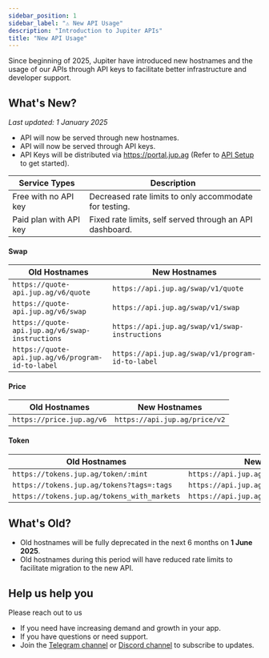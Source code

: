 ```yaml
---
sidebar_position: 1
sidebar_label: "⚠️ New API Usage"
description: "Introduction to Jupiter APIs"
title: "New API Usage"
---
```


<head>
    <title>API Usage</title>
    <meta name="twitter:card" content="summary" />
</head>

Since beginning of 2025, Jupiter have introduced new hostnames and the usage of our APIs through API keys to facilitate better infrastructure and developer support.

## What's New?

_Last updated: 1 January 2025_

- API will now be served through new hostnames.
- API will now be served through API keys.
- API Keys will be distributed via https://portal.jup.ag (Refer to [API Setup](/docs/api-setup) to get started).

| Service Types          | Description                                              |
| ---------------------- | -------------------------------------------------------- |
| Free with no API key   | Decreased rate limits to only accommodate for testing.   |
| Paid plan with API key | Fixed rate limits, self served through an API dashboard. |

#### Swap

| Old Hostnames                                     | New Hostnames                                    |
| ------------------------------------------------- | ------------------------------------------------ |
| `https://quote-api.jup.ag/v6/quote`               | `https://api.jup.ag/swap/v1/quote`               |
| `https://quote-api.jup.ag/v6/swap`                | `https://api.jup.ag/swap/v1/swap`                |
| `https://quote-api.jup.ag/v6/swap-instructions`   | `https://api.jup.ag/swap/v1/swap-instructions`   |
| `https://quote-api.jup.ag/v6/program-id-to-label` | `https://api.jup.ag/swap/v1/program-id-to-label` |

#### Price

| Old Hostnames             | New Hostnames                 |
| ------------------------- | ----------------------------- |
| `https://price.jup.ag/v6` | `https://api.jup.ag/price/v2` |

#### Token

| Old Hostnames                               | New Hostnames                                 |
| ------------------------------------------- | --------------------------------------------- |
| `https://tokens.jup.ag/token/:mint`         | `https://api.jup.ag/tokens/v1/token/:mint`    |
| `https://tokens.jup.ag/tokens?tags=:tags`   | `https://api.jup.ag/tokens/v1/tagged/:tag`    |
| `https://tokens.jup.ag/tokens_with_markets` | `https://api.jup.ag/tokens/v1/mints/tradable` |

## What's Old?

- Old hostnames will be fully deprecated in the next 6 months on **1 June 2025**.
- Old hostnames during this period will have reduced rate limits to facilitate migration to the new API.

## Help us help you

Please reach out to us

- If you need have increasing demand and growth in your app.
- If you have questions or need support.
- Join the [Telegram channel](https://t.me/jup_dev) or [Discord channel](https://discord.com/channels/897540204506775583/1115543693005430854) to subscribe to updates.

